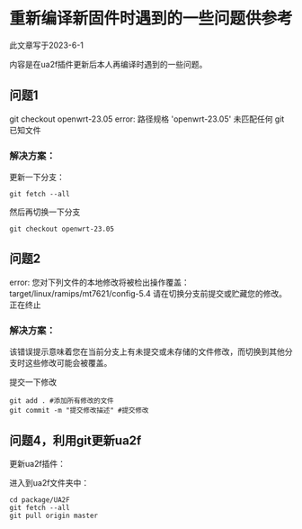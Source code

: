 # 重新编译新固件时遇到的一些问题供参考

此文章写于2023-6-1

内容是在ua2f插件更新后本人再编译时遇到的一些问题。

## 问题1

git checkout openwrt-23.05
error: 路径规格 'openwrt-23.05' 未匹配任何 git 已知文件

### 解决方案：

更新一下分支：

```
git fetch --all
```

然后再切换一下分支

```
git checkout openwrt-23.05
```

## 问题2

error: 您对下列文件的本地修改将被检出操作覆盖： target/linux/ramips/mt7621/config-5.4 请在切换分支前提交或贮藏您的修改。 正在终止

### 解决方案：

该错误提示意味着您在当前分支上有未提交或未存储的文件修改，而切换到其他分支时这些修改可能会被覆盖。

提交一下修改

```
git add . #添加所有修改的文件
git commit -m "提交修改描述" #提交修改
```







## 问题4，利用git更新ua2f

更新ua2f插件：

进入到ua2f文件夹中：

```
cd package/UA2F
git fetch --all
git pull origin master
```



